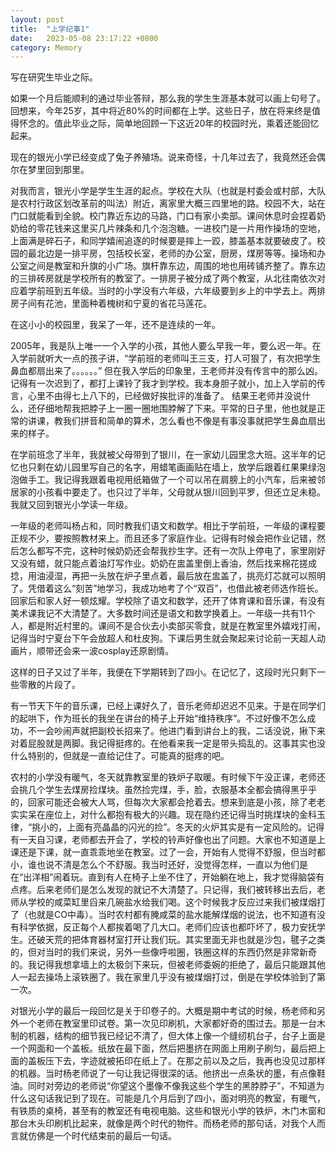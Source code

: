 ```yaml
---
layout: post
title:  "上学纪事1"
date:   2023-05-08 23:17:22 +0800
category: Memory
---
```


写在研究生毕业之际。

如果一个月后能顺利的通过毕业答辩，那么我的学生生涯基本就可以画上句号了。回想来，今年25岁，其中将近80%的时间都在上学。这些日子，放在将来终是值得怀念的。值此毕业之际，简单地回顾一下这近20年的校园时光，乘着还能回忆起来。

现在的银光小学已经变成了兔子养殖场。说来奇怪，十几年过去了，我竟然还会偶尔在梦里回到那里。

对我而言，银光小学是学生生涯的起点。学校在大队（也就是村委会或村部，大队是农村行政区划改革前的叫法）附近，离家里大概三四里地的路。校园不大，站在门口就能看到全貌。校门靠近东边的马路，门口有家小卖部。课间休息时会捏着奶奶给的零花钱来这里买几片辣条和几个泡泡糖。一进校门是一片用作操场的空地，上面满是碎石子，和同学嬉闹追逐的时候要是摔上一跤，膝盖基本就要破皮了。校园的最北边是一排平房，包括校长室，老师的办公室，厨房，煤房等等。操场和办公室之间是教室和升旗的小广场。旗杆靠东边，周围的地也用砖铺齐整了。靠东边的三排砖房就是学校所有的教室了。一排房子被分成了两个教室，从北往南依次对应着学前班到五年级。当时的小学没有六年级，六年级要到乡上的中学去上。两排房子间有花池，里面种着槐树和宁夏的省花马莲花。

在这小小的校园里，我呆了一年，还不是连续的一年。

2005年，我是队上唯一一个入学的小孩，其他人要么早我一年，要么迟一年。在入学前就听大一点的孩子讲，“学前班的老师叫王三支，打人可狠了，有次把学生鼻血都扇出来了。。。。。。” 但在我入学后的印象里，王老师并没有传言中的那么凶。记得有一次迟到了，都打上课铃了我才到学校。我本身胆子就小，加上入学前的传言，心里不由得七上八下的，已经做好挨批评的准备了。
结果王老师并没说什么，还仔细地帮我把脖子上一圈一圈地围脖解了下来。平常的日子里，他也就是正常的讲课，教我们拼音和简单的算术，怎么看也不像是有事没事就把学生鼻血扇出来的样子。

在学前班念了半年，我就被父母带到了银川，在一家幼儿园里念大班。这半年的记忆也只剩在幼儿园里写自己的名字，用蜡笔画画贴在墙上，放学后跟着红果果绿泡泡做手工。我记得我跟着电视用纸箱做了一个可以吊在肩膀上的小汽车，后来被邻居家的小孩看中要走了。也只过了半年，父母就从银川回到平罗，但还立足未稳。我就又回到银光小学读一年级。

一年级的老师叫杨占和，同时教我们语文和数学。相比于学前班，一年级的课程要正规不少，要按照教材来上。而且还多了家庭作业。记得有时候会把作业记错，然后怎么都写不完，这种时候奶奶还会帮我抄生字。还有一次队上停电了，家里刚好又没有蜡，就只能点着油灯写作业。奶奶在盅盖里倒上香油，然后找来棉花搓成捻，用油浸湿，再把一头放在炉子里点着，最后放在盅盖了，挑亮灯芯就可以照明了。凭借着这么“刻苦”地学习，我成功地考了个“双百”，也借此被老师选作班长。回家后和家人好一顿炫耀。学校除了语文和数学，还开了体育课和音乐课，有没有美术课我记不大清楚了。大多数时间还是语文和数学换着上。一年级一共有11个人，都是附近村里的。课间不是合伙去小卖部买零食，就是在教室里外嬉戏打闹，记得当时宁夏台下午会放超人和杜皮狗。下课后男生就会聚起来讨论前一天超人动画片，顺带还会来一波cosplay还原剧情。

这样的日子又过了半年，我便在下学期转到了四小。在记忆了，这段时光只剩下一些零散的片段了。

有一节天下午的音乐课，已经上课好久了，音乐老师却迟迟不见来。于是在同学们的起哄下，作为班长的我坐在讲台的椅子上开始“维持秩序”。不过好像不怎么成功，不一会吵闹声就把副校长招来了。他进门看到讲台上的我，二话没说，揪下来对着屁股就是两脚。我记得挺疼的。在他看来我一定是带头捣乱的。这事其实也没什么特别的，但就是一直给记住了。可能真的挺疼的吧。

农村的小学没有暖气，冬天就靠教室里的铁炉子取暖。有时候下午没正课，老师还会挑几个学生去煤房捡煤块。虽然捡完煤，手，脸，衣服基本全都会搞得黑乎乎的，回家可能还会被大人骂，但每次大家都会抢着去。想来到底是小孩，除了老老实实呆在座位上，对什么都抱有极大的兴趣。现在隐约还记得当时挑煤块的金科玉律，“挑小的，上面有亮晶晶的闪光的捡”。冬天的火炉其实是有一定风险的。记得有一天自习课，老师都去开会了，学校的铃声好像也出了问题。大家也不知道是上课还是下课，就一直乖乖地坐在教室。过了一会，开始有人觉得不舒服，但当时都小，谁也说不清是怎么个不舒服。我当时还好，没觉得怎样，一直以为他们是在“出洋相”闹着玩。直到有人在椅子上坐不住了，开始躺在地上，我才觉得脑袋有点疼。后来老师们是怎么发现的就记不大清楚了。只记得，我们被转移出去后，老师从学校的咸菜缸里舀来几碗盐水给我们喝。这个时候我才反应过来我们被煤烟打了（也就是CO中毒）。当时农村都有腌咸菜的盐水能解煤烟的说法，也不知道有没有科学依据，反正每个人都挨着喝了几大口。老师们应该也都吓坏了，极力安抚学生。还破天荒的把体育器材室打开让我们玩。其实里面无非也就是沙包，毽子之类的，但对当时的我们来说，另外一些像呼啦圈，铁圈这样的东西仍然是非常新奇的。我记得我想拿墙上的太极剑下来玩，但被老师委婉的拒绝了，最后只能跟其他人一起去操场上滚铁圈了。我在家里几乎没有被煤烟打过，倒是在学校体验到了第一次。

对银光小学的最后一段回忆是关于印卷子的。大概是期中考试的时候，杨老师和另外一个老师在教室里印试卷。第一次见印刷机，大家都好奇的围过去。那是一台木制的机器，结构的细节我已经记不清了，但大体上像一个缝纫机台子，台子上面是一个网面和一个盖板。纸放在最下面，然后把墨挤在网面上用刷子刷匀，最后把上面的盖板压下去，字迹就被拓印在纸上了。在那之前以及之后，我再也没见过那样的机器。当时杨老师说了一句让我记得很深的话。他挤出一点条状的墨，有点像鞋油。同时对旁边的老师说“你望这个墨像不像我这些个学生的黑脖脖子”，不知道为什么这句话我记到了现在。可能是几个月后到了四小，面对明亮的教室，有暖气，有铁质的桌椅，甚至有的教室还有电视电脑。这些和银光小学的铁炉，木门木窗和那台木头印刷机比起来，就像是两个时代的物件。而杨老师的那句话，对我个人而言就仿佛是一个时代结束前的最后一句话。